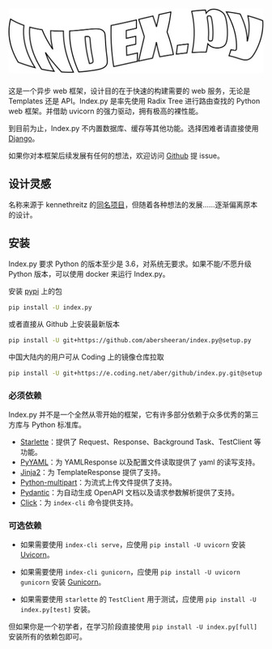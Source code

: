 # ![](./img/index-py.png)

这是一个异步 web 框架，设计目的在于快速的构建需要的 web 服务，无论是 Templates 还是 API。Index.py 是率先使用 Radix Tree 进行路由查找的 Python web 框架。并借助 uvicorn 的强力驱动，拥有极高的裸性能。

到目前为止，Index.py 不内置数据库、缓存等其他功能。选择困难者请直接使用 [Django](https://www.djangoproject.com/)。

如果你对本框架后续发展有任何的想法，欢迎访问 [Github](https://github.com/abersheeran/index.py) 提 issue。

## 设计灵感

名称来源于 kennethreitz 的[同名项目](https://github.com/kennethreitz-archive/index.py)，但随着各种想法的发展……逐渐偏离原本的设计。

## 安装

Index.py 要求 Python 的版本至少是 3.6，对系统无要求。如果不能/不愿升级 Python 版本，可以使用 docker 来运行 Index.py。

安装 [pypi](https://pypi.org) 上的包

```bash
pip install -U index.py
```

或者直接从 Github 上安装最新版本

```bash
pip install -U git+https://github.com/abersheeran/index.py@setup.py
```

中国大陆内的用户可从 Coding 上的镜像仓库拉取

```bash
pip install -U git+https://e.coding.net/aber/github/index.py.git@setup.py
```

### 必须依赖

Index.py 并不是一个全然从零开始的框架，它有许多部分依赖于众多优秀的第三方库与 Python 标准库。

- [Starlette](https://www.starlette.io/)：提供了 Request、Response、Background Task、TestClient 等功能。
- [PyYAML](https://github.com/yaml/pyyaml)：为 YAMLResponse 以及配置文件读取提供了 yaml 的读写支持。
- [Jinja2](https://jinja.palletsprojects.com/)：为 TemplateResponse 提供了支持。
- [Python-multipart](https://github.com/andrew-d/python-multipart)：为流式上传文件提供了支持。
- [Pydantic](https://pydantic-docs.helpmanual.io/)：为自动生成 OpenAPI 文档以及请求参数解析提供了支持。
- [Click](https://click.palletsprojects.com/en/7.x/)：为 `index-cli` 命令提供支持。

### 可选依赖

- 如果需要使用 `index-cli serve`，应使用 `pip install -U uvicorn` 安装 [Uvicorn](https://www.uvicorn.org/)。

- 如果需要使用 `index-cli gunicorn`，应使用 `pip install -U uvicorn gunicorn` 安装 [Gunicorn](https://gunicorn.org/)。

- 如果需要使用 `starlette` 的 `TestClient` 用于测试，应使用 `pip install -U index.py[test]` 安装。

但如果你是一个初学者，在学习阶段直接使用 `pip install -U index.py[full]` 安装所有的依赖包即可。
